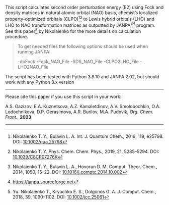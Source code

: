 This script calculates second order perturbation energy (E2) using Fock and density matrices in natural atomic orbital (NAO) basis, chemist’s localized
property-optimized orbitals (CLPO)[^1][^2] to Lewis hybrid orbitals (LHO) and LHO to NAO transformation matrices as outputted by JANPA[^3][^4] program. See this paper[^5] by Nikolaienko for the more details on calculation procedure.

> To get needed files the following options should be used when running JANPA:
>
> -doFock -Fock_NAO_File -SDS_NAO_File -CLPO2LHO_File -LHO2NAO_File

The script has been tested with Python 3.8.10 and JANPA 2.02, but should work
with any Python 3.x version

[^1]: Nikolaienko T. Y., Bulavin L. A. Int. J. Quantum Chem., 2019, 119, e25798.
DOI: [10.1002/qua.25798](https://dx.doi.org/10.1002/qua.25798)
[^2]: Nikolaienko T. Y. Phys. Chem. Chem. Phys., 2019, 21, 5285–5294.
DOI: [10.1039/C8CP07276K](https://dx.doi.org/10.1039/C8CP07276K)
[^3]: Nikolaienko T. Y., Bulavin L. A., Hovorun D. M. Comput. Theor. Chem.,
2014, 1050, 15–22. DOI: [10.1016/j.comptc.2014.10.002](https://dx.doi.org/10.1016/j.comptc.2014.10.002)
[^4]: https://janpa.sourceforge.net
[^5]: Yu. Nikolaienko T., Kryachko E. S., Dolgonos G. A. J. Comput. Chem.,
2018, 39, 1090–1102. DOI: [10.1002/jcc.25061](https://dx.doi.org/10.1002/jcc.25061)
***
Please cite this paper if you use this script in your work:

A.S. Gazizov, E.A. Kuznetsova, A.Z. Kamaletdinov, A.V. Smolobochkin, O.A. Lodochnikova, D.P. Gerasimova, A.R. Burilov, M.A. Pudovik, *Org. Chem. Front.*, **2023**

***

